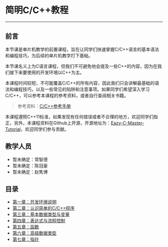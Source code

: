 # 简明C/C++教程

---

## 前言

本节课是单片机教学的前置课程，旨在让同学们快速掌握C/C++语言的基本语法和编程技巧，为后续的单片机教学打下基础。

本节课名义上为C语言课程，但我们不可避免地会提及一些C++的内容，因为在我们接下来要使用的开发环境以C++为主。

本课程时间较短，不可能覆盖C/C++的所有内容，因此我们只会讲解最基础的语法和编程技巧，以及一些常见的陷阱和注意事项。如果同学们希望深入学习C/C++，可以参考本课程的参考资料，或者自行查阅相关书籍。

> 参考资料：[C/C++参考手册](https://zh.cppreference.com/w/)

本课程遵照C++11标准，如果发现有任何错误或者不合理的地方，欢迎同学们指正，另外，本课程资料在GIthub上开源，开源地址为：[Eazy-C-Master-Tutorial](https://github.com/Dessera/Eazy-C-Master-Tutorial)，欢迎同学们参与贡献。

## 教学人员

- 暂未确定：常智德
- 暂未确定：陈冠豪
- 暂未确定：赵隽博

## 目录

- [第一章：开发环境说明](01-开发环境说明.md)
- [第二章：认识简单的C/C++程序](02-认识简单的C-C++程序.md)
- [第三章：基本数据类型与变量](03-基本数据类型与变量.md)
- [第四章：表达式与流程控制](04-表达式与流程控制.md)
- [第五章：函数](05-函数.md)
- [第六章：高级数据类型](06-高级数据类型.md)
- [第七章：指针](07-指针.md)
